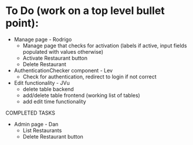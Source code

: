 # To Do (work on a top level bullet point):
- Manage page - Rodrigo
    - Manage page that checks for activation (labels if active, input fields populated with values otherwise)
    - Activate Restaurant button
    - Delete Restaurant
- AuthenticationChecker component - Lev
    - Check for authentication, redirect to login if not correct
- Edit functionality - JVu
    - delete table backend
    - add/delete table frontend (working list of tables)
    - add edit time functionality
 
COMPLETED TASKS

- Admin page - Dan
    - List Restaurants
    - Delete Restaurant button
    
